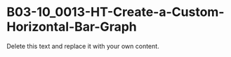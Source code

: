 

# B03-10_0013-HT-Create-a-Custom-Horizontal-Bar-Graph

Delete this text and replace it with your own content.
